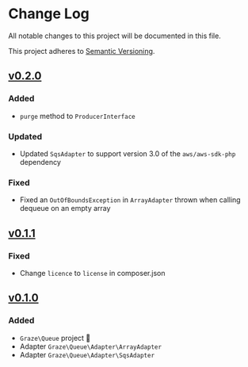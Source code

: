# Change Log

All notable changes to this project will be documented in this file.

This project adheres to [Semantic Versioning](http://semver.org/).

## [v0.2.0](https://github.com/graze/queue/compare/v0.1.1...v0.2.0)

### Added

* `purge` method to `ProducerInterface`

### Updated

* Updated `SqsAdapter` to support version 3.0 of the `aws/aws-sdk-php` dependency

### Fixed

* Fixed an `OutOfBoundsException` in `ArrayAdapter` thrown when calling dequeue on an empty array

## [v0.1.1](https://github.com/graze/queue/compare/v0.1.0...v0.1.1)

### Fixed

* Change `licence` to `license` in composer.json

## [v0.1.0](https://github.com/graze/queue/tree/v0.1.0)

### Added

* `Graze\Queue` project :balloon:
* Adapter `Graze\Queue\Adapter\ArrayAdapter`
* Adapter `Graze\Queue\Adapter\SqsAdapter`
